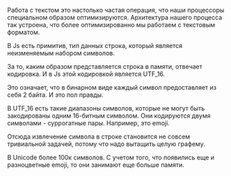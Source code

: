 Работа с текстом это настолько частая операция, что наши процессоры специальном образом
оптимизируются. Архитектура нашего процесса так устроена, что более оптимизированно мы работаем
с текстовым форматом.

В Js есть примитив, тип данных строка, который является неизменяемым набором символов.

За то, каким образом представляется строка в памяти, отвечает кодировка.
И в Js этой кодировкой является UTF_16.

Это означает, что в бинарном виде каждый символ предоставляет из себя 2 байта.
И это пол правды.

В UTF_16 есть такие диапазоны символов, которые не могут быть закодированы одним 16-битным
символом. Они кодируются двумя символами - суррогатные пары. Например, это emoji.

Отсюда извлечение символа в строке становится не совсем тривиальной задачей, потому что
надо вытащить целую графему.

В Unicode более 100к символов. С учетом того, что появились еще и разноцветные emoji,
то они занимают еще больше памяти.
